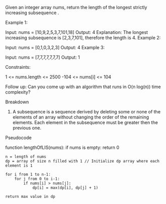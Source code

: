 Given an integer array nums, return the length of the longest strictly increasing 
subsequence
.

 

Example 1:

Input: nums = [10,9,2,5,3,7,101,18]
Output: 4
Explanation: The longest increasing subsequence is [2,3,7,101], therefore the length is 4.
Example 2:

Input: nums = [0,1,0,3,2,3]
Output: 4
Example 3:

Input: nums = [7,7,7,7,7,7,7]
Output: 1
 

Constraints:

1 <= nums.length <= 2500
-104 <= nums[i] <= 104
 

Follow up: Can you come up with an algorithm that runs in O(n log(n)) time complexity?


Breakdown

1. A subsequence is a sequence derived by deleting some or none of the elements of an array without changing the order of the remaining elements. Each element in the subsequence must be greater then the previous one.

Pseudocode

function lengthOfLIS(nums):
    if nums is empty:
        return 0

    n = length of nums
    dp = array of size n filled with 1 // Initialize dp array where each element is 1

    for i from 1 to n-1:
        for j from 0 to i-1:
            if nums[i] > nums[j]:
                dp[i] = max(dp[i], dp[j] + 1)

    return max value in dp
